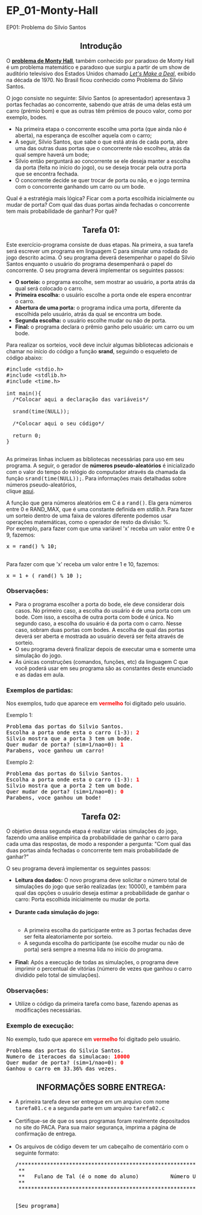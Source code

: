 # EP_01-Monty-Hall
<html>
<head>
  EP01: Problema do Silvio Santos
</head>
<body>

<center><h2>Introdu&ccedil;&atilde;o</h2></center>

O <b><a href="http://pt.wikipedia.org/wiki/Problema_de_Monty_Hall">problema de Monty Hall</a></b>, tamb&eacute;m conhecido por paradoxo de Monty Hall 
&eacute; um problema matem&aacute;tico e 
paradoxo que surgiu a partir de um show de audit&oacute;rio televisivo dos Estados 
Unidos chamado <i><a href="http://www.letsmakeadeal.com/">Let's Make a Deal</a></i>, exibido na d&eacute;cada de 1970.
No Brasil ficou conhecido como Problema do Silvio Santos.
<p>
O jogo consiste no seguinte: Silvio Santos (o apresentador) apresentava 3 portas fechadas ao concorrente, sabendo que atr&aacute;s de uma delas est&aacute; um carro (pr&eacute;mio bom) e que as outras t&ecirc;m pr&ecirc;mios de pouco valor, como por exemplo, bodes.

<ul>
    <li>Na primeira etapa o concorrente escolhe uma porta (que ainda não é aberta), na esperança de escolher aquela com o carro;</li>
    <li>A seguir, Silvio Santos, que sabe o que está atrás de cada porta, abre uma das outras duas portas que o concorrente não escolheu, atrás da qual sempre haverá um bode;</li>
    <li>Silvio então perguntará ao concorrente se ele deseja manter a escolha da porta (feita no início do jogo), ou se deseja trocar pela outra porta que se encontra fechada.</li>
    <li>O concorrente decide se quer trocar de porta ou não, e o jogo termina com o concorrente ganhando um carro ou um bode.</li>
</ul>

Qual &eacute; a estrat&eacute;gia mais l&oacute;gica? Ficar com a porta escolhida inicialmente ou mudar de porta? Com qual das duas portas ainda fechadas o concorrente tem mais probabilidade de ganhar? Por qu&ecirc;?

<center><h2>Tarefa 01:</h2></center>

Este exerc&iacute;cio-programa consiste de duas etapas.
Na primeira,
a sua tarefa ser&aacute; escrever um programa 
em linguagem C para simular uma rodada do jogo descrito acima. 
O seu programa dever&aacute; desempenhar o papel do Silvio Santos enquanto 
o usu&aacute;rio do programa desempenhar&aacute; o papel do concorrente. 
O seu programa dever&aacute; implementar os seguintes passos:

<ul>
    <li><b>O sorteio:</b> o programa escolhe, sem mostrar ao usu&aacute;rio, a porta atr&aacute;s da qual ser&aacute; colocado o carro.</li>
    <li><b>Primeira escolha:</b> o usu&aacute;rio escolhe a porta onde ele espera encontrar o carro.</li>
    <li><b>Abertura de uma porta:</b> o programa indica uma porta, diferente da escolhida pelo usu&aacute;rio, atr&aacute;s da qual se encontra um bode.</li>
    <li><b>Segunda escolha:</b> o usu&aacute;rio escolhe mudar ou n&atilde;o de porta.</li>
    <li><b>Final:</b> o programa declara o pr&ecirc;mio ganho pelo usu&aacute;rio: um carro ou um bode.</li>
</ul>

Para realizar os sorteios, voc&ecirc; deve incluir algumas bibliotecas adicionais e chamar
no in&iacute;cio do c&oacute;digo a fun&ccedil;&atilde;o <b>srand</b>, seguindo o esqueleto 
de c&oacute;digo abaixo:

  <pre class="brush: c">
#include &lt;stdio.h&gt;
#include &lt;stdlib.h&gt;
#include &lt;time.h&gt;

int main(){
  /*Colocar aqui a declara&ccedil;&atilde;o das vari&aacute;veis*/

  srand(time(NULL));

  /*Colocar aqui o seu c&oacute;digo*/

  return 0;
}
  </pre>


As primeiras linhas incluem as bibliotecas necess&aacute;rias 
para uso em seu programa. A seguir, 
o gerador de 
<b>n&uacute;meros pseudo-aleat&oacute;rios</b>
&eacute; inicializado com o valor 
do tempo do rel&oacute;gio do computador
atrav&eacute;s da chamada da fun&ccedil;&atilde;o <tt>srand(time(NULL));</tt>. 
Para informa&ccedil;&otilde;es mais detalhadas sobre n&uacute;meros pseudo-aleat&oacute;rios,  
clique <a href="https://www.ime.usp.br/~pmiranda/mac110_1s14/EPs/ep01/numeros_aleatorios.html">aqui</a>.

<p>
A fun&ccedil;&atilde;o que gera n&uacute;meros aleat&oacute;rios 
em C &eacute; a <tt>rand()</tt>. Ela gera n&uacute;meros entre 0 e RAND_MAX, 
que &eacute; uma constante definida em <i>stdlib.h</i>.
Para fazer um sorteio
dentro de uma faixa de valores diferente podemos usar opera&ccedil;&otilde;es 
matem&aacute;ticas, 
como o operador de resto da divis&atilde;o: %.
<br>
Por exemplo, para fazer com que uma vari&aacute;vel 'x' receba um valor entre 0 e 9, 
fazemos: 
<font color="000000">
<pre class="saida">
x = rand() % 10;
</pre>
</font>

<br>
Para fazer com que 'x' receba um valor entre 1 e 10, fazemos:
<font color="000000">
<pre class="saida">
x = 1 + ( rand() % 10 );
</pre>
</font>

<h3>Observa&ccedil;&otilde;es:</h3>
<p>
<ul>
<li>Para o programa escolher a porta do bode, ele deve considerar dois casos. 
No primeiro caso, a escolha do usu&aacute;rio &eacute; de uma porta com um bode. 
Com isso, a escolha de outra porta com bode &eacute; &uacute;nica. No segundo caso, a escolha do usu&aacute;rio &eacute; da porta com o carro. Nesse caso, sobram duas portas com bodes. A escolha de qual das portas dever&aacute; ser aberta e mostrada ao usu&aacute;rio dever&aacute; ser feita atrav&eacute;s de sorteio.</li>

<li>O seu programa dever&aacute; finalizar depois de executar uma e somente uma 
simula&ccedil;&atilde;o do jogo.</li>

<li>As &uacute;nicas constru&ccedil;&otilde;es (comandos, fun&ccedil;&otilde;es, etc) da linguagem C que voc&ecirc; poder&aacute; usar em seu programa s&atilde;o as constantes deste enunciado e as dadas em aula.</li>
</ul>

<h3>Exemplos de partidas:</h3>
<p>
Nos exemplos, tudo que aparece em <font color="FF0000"><b>vermelho</b></font> foi digitado pelo usu&aacute;rio.
<p>
Exemplo 1:
<font color="000000">
<pre class="saida">
Problema das portas do Silvio Santos.
Escolha a porta onde esta o carro (1-3): <font color="FF0000"><b>2</b></font>
Silvio mostra que a porta 3 tem um bode.
Quer mudar de porta? (sim=1/nao=0): <font color="FF0000"><b>1</b></font>
Parabens, voce ganhou um carro!
</pre>
</font>

Exemplo 2:
<font color="000000">
<pre class="saida">
Problema das portas do Silvio Santos.
Escolha a porta onde esta o carro (1-3): <font color="FF0000"><b>1</b></font>
Silvio mostra que a porta 2 tem um bode.
Quer mudar de porta? (sim=1/nao=0): <font color="FF0000"><b>0</b></font>
Parabens, voce ganhou um bode!
</pre>
</font>


<center><h2>Tarefa 02:</h2></center>

O objetivo dessa segunda etapa &eacute;
realizar v&aacute;rias simula&ccedil;&otilde;es do jogo,
fazendo uma an&aacute;lise emp&iacute;rica da probabilidade
de ganhar o carro para cada uma das respostas, de modo a responder a
pergunta:
"Com qual das duas portas ainda fechadas o concorrente tem mais probabilidade de ganhar?"
<p>
O seu programa dever&aacute; implementar os seguintes passos: 

<ul>
<li><b>Leitura dos dados:</b> O novo programa deve solicitar o n&uacute;mero total de 
simula&ccedil;&otilde;es do jogo que ser&atilde;o realizadas
(ex: 10000), e tamb&eacute;m para qual das op&ccedil;&otilde;es 
o usu&aacute;rio deseja estimar a probabilidade de ganhar o carro: 
Porta escolhida inicialmente ou mudar de porta.</li>
<br>
<li><b>Durante cada simula&ccedil;&atilde;o do jogo:</b></li>
<br>
<ul> 
<li>A primeira escolha do participante entre as 3 portas fechadas deve ser feita
aleatoriamente por sorteio.</li>
<li>A segunda escolha do participante (se escolhe mudar ou n&atilde;o de porta)
ser&aacute; sempre a mesma lida no in&iacute;cio do programa.</li>
</ul>
<br>
<li><b>Final:</b> Ap&oacute;s a execu&ccedil;&atilde;o de todas as 
simula&ccedil;&otilde;es, o programa deve imprimir o percentual de 
vit&oacute;rias (n&uacute;mero de vezes que ganhou o carro dividido 
pelo total de simula&ccedil;&otilde;es).</li>
</ul>

<h3>Observa&ccedil;&otilde;es:</h3>
<p>
<ul>
<li>Utilize o c&oacute;digo da primeira tarefa como base, 
fazendo apenas as modifica&ccedil;&otilde;es necess&aacute;rias.</li>
</ul>

<h3>Exemplo de execu&ccedil;&atilde;o:</h3>
<p>
No exemplo, tudo que aparece em <font color="FF0000"><b>vermelho</b></font> foi digitado pelo usu&aacute;rio.

<font color="000000">
<pre class="saida">
Problema das portas do Silvio Santos.
Numero de iteracoes da simulacao: <font color="FF0000"><b>10000</b></font>
Quer mudar de porta? (sim=1/nao=0): <font color="FF0000"><b>0</b></font>
Ganhou o carro em 33.36% das vezes.
</pre>
</font>


<center><h2>INFORMA&Ccedil;&Otilde;ES SOBRE ENTREGA:</h2></center>

<ul>

<li>A primeira tarefa deve ser entregue em um arquivo com nome <tt>tarefa01.c</tt>
e a segunda parte em um arquivo <tt>tarefa02.c</tt></li>
<br>
<li>Certifique-se de que os seus programas foram realmente depositados no site do PACA. 
Para sua maior seguran&ccedil;a, imprima a p&aacute;gina de confirma&ccedil;&atilde;o 
de entrega.</li>
<br>
<li>
Os arquivos de c&oacute;digo devem ter um cabe&ccedil;alho de coment&aacute;rio com o seguinte formato: 
<font color="000000">
<pre class="saida">
/***************************************************************
 **                                                           **
 **   Fulano de Tal (&eacute; o nome do aluno)          N&uacute;mero USP   **
 **                                                           **
 ***************************************************************/

  [Seu programa]
</pre>
</font>
</li>
</ul>
  <br>
</body>
</html>
